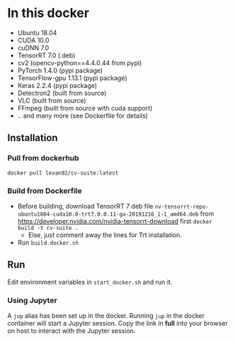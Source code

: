 # In this docker

- Ubuntu 18.04
- CUDA 10.0
- cuDNN 7.0
- TensorRT 7.0 (.deb)
- cv2 (opencv-python==4.4.0.44 from pypi)
- PyTorch 1.4.0 (pypi package)
- TensorFlow-gpu 1.13.1 (pypi package)
- Keras 2.2.4 (pypi package)
- Detectron2 (built from source)
- VLC (built from source)
- FFmpeg (built from source with cuda support)
- .. and many more (see Dockerfile for details)

## Installation

### Pull from dockerhub

`docker pull levan92/cv-suite:latest`

### Build from Dockerfile

- Before building, download TensorRT 7 deb file `nv-tensorrt-repo-ubuntu1804-cuda10.0-trt7.0.0.11-ga-20191216_1-1_amd64.deb` from https://developer.nvidia.com/nvidia-tensorrt-download first
`docker build -t cv-suite .`
  - Else, just comment away the lines for Trt installation.
- Run `build.docker.sh`

## Run

Edit environment variables in `start_docker.sh` and run it.

### Using Jupyter

A `jup` alias has been set up in the docker. Running `jup` in the docker container will start a Jupyter session. Copy the link in **full** into your browser on host to interact with the Jupyter session.
